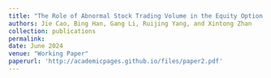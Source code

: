 ```yaml
---
title: "The Role of Abnormal Stock Trading Volume in the Equity Option Market"
authors: Jie Cao, Bing Han, Gang Li, Ruijing Yang, and Xintong Zhan
collection: publications
permalink: 
date: June 2024
venue: "Working Paper"
paperurl: 'http://academicpages.github.io/files/paper2.pdf'
---
```

